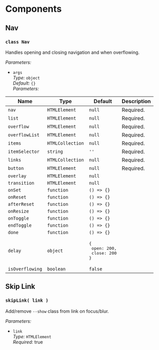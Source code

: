 # Components

## Nav

### `class Nav`

Handles opening and closing navigation and when overflowing.

_Parameters:_

* `args`  
_Type:_ `object`  
_Default:_ `{}`  
_Parameters:_

| Name | Type | Default | Description
|--|--|--|--|
| `nav` | `HTMLElement` | `null` | Required.
| `list` | `HTMLElement` | `null` | Required.
| `overflow` | `HTMLElement` | `null` | Required.
| `overflowList` | `HTMLElement` | `null` | Required.
| `items` | `HTMLCollection` | `null` | Required.
| `itemSelector` | `string` | `''` | Required.
| `links` | `HTMLCollection` | `null` | Required.
| `button` | `HTMLElement` | `null` | Required.
| `overlay` | `HTMLElement` | `null` |
| `transition` | `HTMLElement` | `null` |
| `onSet` | `function` | `() => {}` |
| `onReset` | `function` | `() => {}` |
| `afterReset` | `function` | `() => {}` |
| `onResize` | `function` | `() => {}` |
| `onToggle` | `function` | `() => {}` |
| `endToggle` | `function` | `() => {}` |
| `done` | `function` | `() => {}` |
| `delay` | `object` | <pre lang="js">{<br>&nbsp;open: 200,<br>&nbsp;close: 200<br>}</pre> |
| `isOverflowing` | `boolean` | `false` |

## Skip Link

### `skipLink( link )`

Add/remove `--show` class from link on focus/blur.

_Parameters:_

* `link`  
_Type:_ `HTMLElement`  
_Required:_ true 

